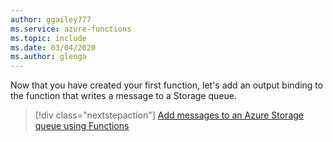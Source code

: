 ```yaml
---
author: ggailey777
ms.service: azure-functions
ms.topic: include
ms.date: 03/04/2020
ms.author: glenga
---
```

Now that you have created your first function, let's add an output binding to the function that writes a message to a Storage queue.

> [!div class="nextstepaction"]
> [Add messages to an Azure Storage queue using Functions](../articles/azure-functions/functions-integrate-storage-queue-output-binding.md)
